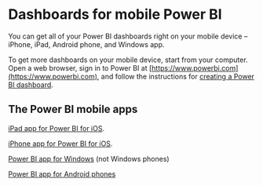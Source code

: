<properties 
   pageTitle="Dashboards for mobile Power BI"
   description="Dashboards for mobile Power BI"
   services="powerbi" 
   documentationCenter="" 
   authors="maggiesMSFT" 
   manager="mblythe" 
   editor=""
   tags=""/>
 
<tags
   ms.service="powerbi"
   ms.devlang="NA"
   ms.topic="article"
   ms.tgt_pltfrm="NA"
   ms.workload="powerbi"
   ms.date="11/23/2015"
   ms.author="maggies"/>
# Dashboards for mobile Power BI

You can get all of your Power BI dashboards right on your mobile device – iPhone, iPad, Android phone, and Windows app.

To get more dashboards on your mobile device, start from your computer. Open a web browser, sign in to Power BI at [https://www.powerbi.com](https://www.powerbi.com), and follow the instructions for [creating a Power BI dashboard](powerbi-service-create-a-dashboard.md).


## The Power BI mobile apps

[iPad app for Power BI for iOS](powerbi-mobile-iphone-app-get-started.md).

[iPhone app for Power BI for iOS](powerbi-mobile-ipad-app-get-started.md).

[Power BI app for Windows](powerbi-service-windows-app-get-started.md) (not Windows phones)


[Power BI app for Android phones](powerbi-mobile-android-app-get-started.md)